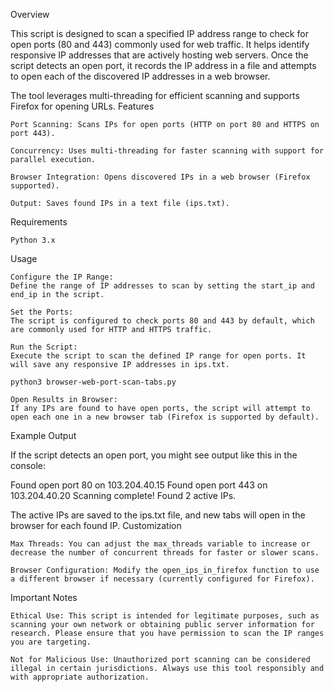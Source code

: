 Overview

This script is designed to scan a specified IP address range to check for open ports (80 and 443) commonly used for web traffic. It helps identify responsive IP addresses that are actively hosting web servers. Once the script detects an open port, it records the IP address in a file and attempts to open each of the discovered IP addresses in a web browser.

The tool leverages multi-threading for efficient scanning and supports Firefox for opening URLs.
Features

    Port Scanning: Scans IPs for open ports (HTTP on port 80 and HTTPS on port 443).

    Concurrency: Uses multi-threading for faster scanning with support for parallel execution.

    Browser Integration: Opens discovered IPs in a web browser (Firefox supported).

    Output: Saves found IPs in a text file (ips.txt).

Requirements

    Python 3.x

Usage

    Configure the IP Range:
    Define the range of IP addresses to scan by setting the start_ip and end_ip in the script.

    Set the Ports:
    The script is configured to check ports 80 and 443 by default, which are commonly used for HTTP and HTTPS traffic.

    Run the Script:
    Execute the script to scan the defined IP range for open ports. It will save any responsive IP addresses in ips.txt.

    python3 browser-web-port-scan-tabs.py

    Open Results in Browser:
    If any IPs are found to have open ports, the script will attempt to open each one in a new browser tab (Firefox is supported by default).

Example Output

If the script detects an open port, you might see output like this in the console:

Found open port 80 on 103.204.40.15
Found open port 443 on 103.204.40.20
Scanning complete! Found 2 active IPs.

The active IPs are saved to the ips.txt file, and new tabs will open in the browser for each found IP.
Customization

    Max Threads: You can adjust the max_threads variable to increase or decrease the number of concurrent threads for faster or slower scans.

    Browser Configuration: Modify the open_ips_in_firefox function to use a different browser if necessary (currently configured for Firefox).

Important Notes

    Ethical Use: This script is intended for legitimate purposes, such as scanning your own network or obtaining public server information for research. Please ensure that you have permission to scan the IP ranges you are targeting.

    Not for Malicious Use: Unauthorized port scanning can be considered illegal in certain jurisdictions. Always use this tool responsibly and with appropriate authorization.
